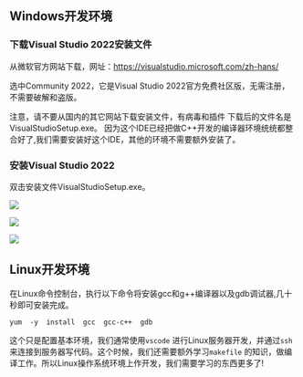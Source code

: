 ## Windows开发环境

### 下载Visual Studio 2022安装文件

从微软官方网站下载，网址：https://visualstudio.microsoft.com/zh-hans/

选中Community 2022，它是Visual Studio 2022官方免费社区版，无需注册，不需要破解和盗版。



注意，请不要从国内的其它网站下载安装文件，有病毒和插件 下载后的文件名是VisualStudioSetup.exe。 因为这个IDE已经把做C++开发的编译器环境统统都整合好了,我们需要安装好这个IDE，其他的环境不需要额外安装了。

### 安装Visual Studio 2022

双击安装文件VisualStudioSetup.exe。

![](https://blogwnx-bucket.oss-cn-beijing.aliyuncs.com/img/image-20230325160053609.png)



![](https://blogwnx-bucket.oss-cn-beijing.aliyuncs.com/img/image-20230325160101125.png)



![](https://blogwnx-bucket.oss-cn-beijing.aliyuncs.com/img/image-20230325160111267-17185088866251.png)

## Linux开发环境

在Linux命令控制台，执行以下命令将安装gcc和g++编译器以及gdb调试器,几十秒即可安装完成。

```shell
yum  -y  install  gcc  gcc-c++  gdb
```

这个只是配置基本环境，我们通常使用`vscode` 进行Linux服务器开发，并通过`ssh` 来连接到服务器写代码。这个时候，我们还需要额外学习`makefile` 的知识，做编译工作。所以Linux操作系统环境上作开发，我们需要学习的东西更多了!